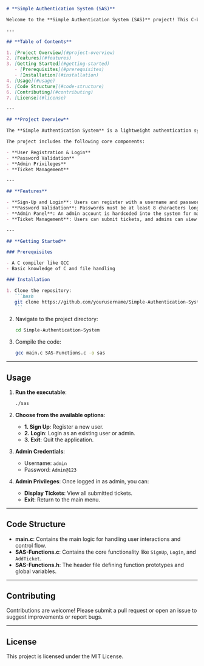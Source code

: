 ````markdown
# **Simple Authentication System (SAS)**

Welcome to the **Simple Authentication System (SAS)** project! This C-based project provides a basic user authentication system, allowing for **user registration, login**, and **ticket management** with an admin panel for managing tickets.

---

## **Table of Contents**

1. [Project Overview](#project-overview)
2. [Features](#features)
3. [Getting Started](#getting-started)
   - [Prerequisites](#prerequisites)
   - [Installation](#installation)
4. [Usage](#usage)
5. [Code Structure](#code-structure)
6. [Contributing](#contributing)
7. [License](#license)

---

## **Project Overview**

The **Simple Authentication System** is a lightweight authentication system built in C that simulates basic functionality for user sign-up, login, and ticket submission. Admin users can manage tickets, while regular users can submit and view their own tickets.

The project includes the following core components:

- **User Registration & Login**
- **Password Validation**
- **Admin Privileges**
- **Ticket Management**

---

## **Features**

- **Sign-Up and Login**: Users can register with a username and password. Passwords must meet certain security criteria (including length and character types).
- **Password Validation**: Passwords must be at least 8 characters long and include uppercase, lowercase, digits, and special characters.
- **Admin Panel**: An admin account is hardcoded into the system for managing users and tickets.
- **Ticket Management**: Users can submit tickets, and admins can view and manage submitted tickets.

---

## **Getting Started**

### Prerequisites

- A C compiler like GCC
- Basic knowledge of C and file handling

### Installation

1. Clone the repository:
   ```bash
   git clone https://github.com/yourusername/Simple-Authentication-System.git
   ```
````

2. Navigate to the project directory:
   ```bash
   cd Simple-Authentication-System
   ```
3. Compile the code:
   ```bash
   gcc main.c SAS-Functions.c -o sas
   ```

---

## **Usage**

1. **Run the executable**:

   ```bash
   ./sas
   ```

2. **Choose from the available options**:

   - **1. Sign Up**: Register a new user.
   - **2. Login**: Login as an existing user or admin.
   - **3. Exit**: Quit the application.

3. **Admin Credentials**:

   - Username: `admin`
   - Password: `Admin@123`

4. **Admin Privileges**:
   Once logged in as admin, you can:
   - **Display Tickets**: View all submitted tickets.
   - **Exit**: Return to the main menu.

---

## **Code Structure**

- **main.c**: Contains the main logic for handling user interactions and control flow.
- **SAS-Functions.c**: Contains the core functionality like `SignUp`, `Login`, and `AddTicket`.
- **SAS-Functions.h**: The header file defining function prototypes and global variables.

---

## **Contributing**

Contributions are welcome! Please submit a pull request or open an issue to suggest improvements or report bugs.

---

## **License**

This project is licensed under the MIT License.

```

```
